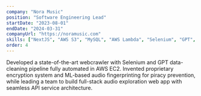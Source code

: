```yaml
---
company: "Nora Music"
position: "Software Engineering Lead"
startDate: "2023-08-01"
endDate: "2024-03-31"
companyUrl: "https://noramusic.com"
skills: ["NextJS", "AWS S3", "MySQL", "AWS Lambda", "Selenium", "GPT", "Encryption"]
order: 4
---
```


Developed a state-of-the-art webcrawler with Selenium and GPT data-cleaning pipeline fully automated in AWS EC2. Invented proprietary encryption system and ML-based audio fingerprinting for piracy prevention, while leading a team to build full-stack audio exploration web app with seamless API service architecture. 
